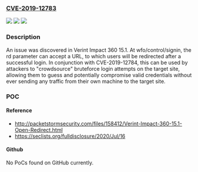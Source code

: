 ### [CVE-2019-12783](https://cve.mitre.org/cgi-bin/cvename.cgi?name=CVE-2019-12783)
![](https://img.shields.io/static/v1?label=Product&message=n%2Fa&color=blue)
![](https://img.shields.io/static/v1?label=Version&message=n%2Fa&color=blue)
![](https://img.shields.io/static/v1?label=Vulnerability&message=n%2Fa&color=brighgreen)

### Description

An issue was discovered in Verint Impact 360 15.1. At wfo/control/signin, the rd parameter can accept a URL, to which users will be redirected after a successful login. In conjunction with CVE-2019-12784, this can be used by attackers to "crowdsource" bruteforce login attempts on the target site, allowing them to guess and potentially compromise valid credentials without ever sending any traffic from their own machine to the target site.

### POC

#### Reference
- http://packetstormsecurity.com/files/158412/Verint-Impact-360-15.1-Open-Redirect.html
- https://seclists.org/fulldisclosure/2020/Jul/16

#### Github
No PoCs found on GitHub currently.


